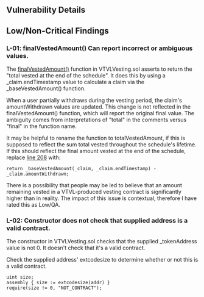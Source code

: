 ## Vulnerability Details

## Low/Non-Critical Findings

### L-01: finalVestedAmount() Can report incorrect or ambiguous values.

The [finalVestedAmount()](https://github.com/code-423n4/2022-09-vtvl/blob/main/contracts/VTVLVesting.sol#L206-L209) function in VTVLVesting.sol asserts to return the "total vested at the end of the schedule". It does this by using a _claim.endTimestamp value to calculate a claim via the _baseVestedAmount() function.

When a user partially withdraws during the vesting period, the claim's amountWithdrawn values are updated. This change is not reflected in the finalVestedAmount() function, which will report the original final value. The ambiguity comes from interpretations of "total" in the comments versus "final" in the function name.

It may be helpful to rename the function to totalVestedAmount, if this is supposed to reflect the sum total vested throughout the schedule's lifetime. If this should reflect the final amount vested at the end of the schedule, replace [line 208](https://github.com/code-423n4/2022-09-vtvl/blob/main/contracts/VTVLVesting.sol#L208) with:

```
return _baseVestedAmount(_claim, _claim.endTimestamp) - _claim.amountWithdrawn;
```

There is a possibility that people may be led to believe that an amount remaining vested in a VTVL-produced vesting contract is significantly higher than in reality. The impact of this issue is contextual, therefore I have rated this as Low/QA.

### L-02: Constructor does not check that supplied address is a valid contract.

The constructor in VTVLVesting.sol checks that the supplied _tokenAddress value is not 0. It doesn't check that it's a valid contract.

Check the supplied address' extcodesize to determine whether or not this is a valid contract.

```
uint size;
assembly { size := extcodesize(addr) }
require(size != 0, "NOT_CONTRACT");
```

